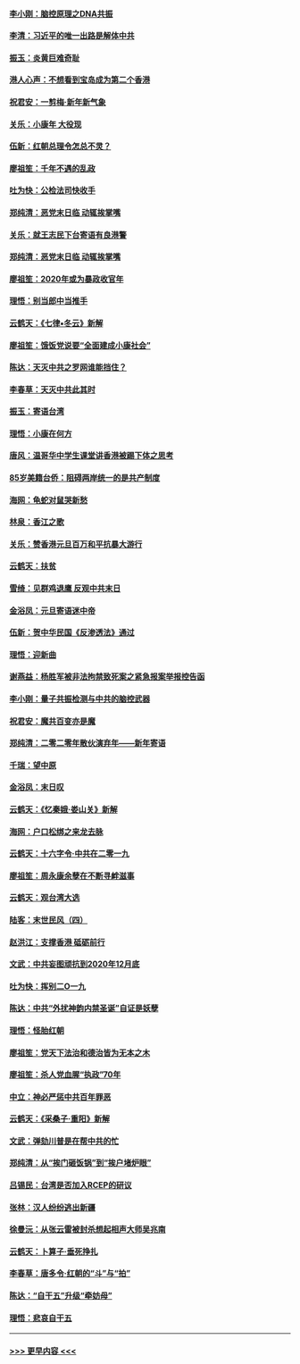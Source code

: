 #### [李小刚：脑控原理之DNA共振](../pages/nsc993/n11780962.md?t=01101944) 
#### [李清：习近平的唯一出路是解体中共](../pages/nsc993/n11780866.md?t=01101944) 
#### [振玉：炎黄巨难奇耻](../pages/nsc993/n11779632.md?t=01101944) 
#### [港人心声：不想看到宝岛成为第二个香港](../pages/nsc993/n11778817.md?t=01101944) 
#### [祝君安：一剪梅‧新年新气象](../pages/nsc993/n11776340.md?t=01101944) 
#### [关乐：小康年 大役现](../pages/nsc993/n11774213.md?t=01101944) 
#### [伍新：红朝总理令怎总不灵？](../pages/nsc993/n11770813.md?t=01101944) 
#### [廖祖笙：千年不遇的乱政](../pages/nsc993/n11770373.md?t=01101944) 
#### [吐为快：公检法司快收手](../pages/nsc993/n11770359.md?t=01101944) 
#### [郑纯清：恶党末日临 动辄挨掌嘴](../pages/nsc993/n11769912.md?t=01101944) 
#### [关乐：就王志民下台寄语有良港警](../pages/nsc993/n11769903.md?t=01101944) 
#### [郑纯清：恶党末日临 动辄挨掌嘴](../pages/nsc993/n11769356.md?t=01101944) 
#### [廖祖笙：2020年或为暴政收官年](../pages/nsc993/n11768216.md?t=01101944) 
#### [理悟：别当郎中当推手](../pages/nsc993/n11768243.md?t=01101944) 
#### [云鹤天：《七律▪冬云》新解](../pages/nsc993/n11768204.md?t=01101944) 
#### [廖祖笙：饿饭党说要“全面建成小康社会”](../pages/nsc993/n11767482.md?t=01101944) 
#### [陈达：天灭中共之罗网谁能挡住？](../pages/nsc993/n11767465.md?t=01101944) 
#### [李春草：天灭中共此其时](../pages/nsc993/n11767452.md?t=01101944) 
#### [振玉：寄语台湾](../pages/nsc993/n11767432.md?t=01101944) 
#### [理悟：小康在何方](../pages/nsc993/n11767394.md?t=01101944) 
#### [唐风：温哥华中学生课堂讲香港被踢下体之思考](../pages/nsc993/n11766848.md?t=01101944) 
#### [85岁美籍台侨：阻碍两岸统一的是共产制度](../pages/nsc993/n11765043.md?t=01101944) 
#### [海网：龟蛇对鼠哭新愁](../pages/nsc993/n11764895.md?t=01101944) 
#### [林泉：香江之歌](../pages/nsc993/n11764415.md?t=01101944) 
#### [关乐：赞香港元旦百万和平抗暴大游行](../pages/nsc993/n11764382.md?t=01101944) 
#### [云鹤天：扶贫](../pages/nsc993/n11764245.md?t=01101944) 
#### [雪绮：见群鸡退鹰  反观中共末日](../pages/nsc993/n11762112.md?t=01101944) 
#### [金浴凤：元旦寄语迷中帝](../pages/nsc993/n11761788.md?t=01101944) 
#### [伍新：贺中华民国《反渗透法》通过](../pages/nsc993/n11761994.md?t=01101944) 
#### [理悟：迎新曲](../pages/nsc993/n11761152.md?t=01101944) 
#### [谢燕益：杨胜军被非法拘禁致死案之紧急报案举报控告函](../pages/nsc993/n11756134.md?t=01101944) 
#### [李小刚：量子共振检测与中共的脑控武器](../pages/nsc993/n11754518.md?t=01101944) 
#### [祝君安：魔共百变亦是魔](../pages/nsc993/n11754469.md?t=01101944) 
#### [郑纯清：二零二零年散伙演弃年——新年寄语](../pages/nsc993/n11754195.md?t=01101944) 
#### [千瑞：望中原](../pages/nsc993/n11754159.md?t=01101944) 
#### [金浴凤：末日叹](../pages/nsc993/n11752359.md?t=01101944) 
#### [云鹤天：《忆秦娥‧娄山关》新解](../pages/nsc993/n11752348.md?t=01101944) 
#### [海网：户口松绑之来龙去脉](../pages/nsc993/n11752328.md?t=01101944) 
#### [云鹤天：十六字令‧中共在二零一九](../pages/nsc993/n11752305.md?t=01101944) 
#### [廖祖笙：周永康余孽在不断寻衅滋事](../pages/nsc993/n11751013.md?t=01101944) 
#### [云鹤天：观台湾大选](../pages/nsc993/n11751007.md?t=01101944) 
#### [陆客：末世民风（四）](../pages/nsc993/n11749203.md?t=01101944) 
#### [赵洪江：支撑香港 砥砺前行](../pages/nsc993/n11748482.md?t=01101944) 
#### [文武：中共妄图顽抗到2020年12月底](../pages/nsc993/n11748446.md?t=01101944) 
#### [吐为快：挥别二O一九](../pages/nsc993/n11748411.md?t=01101944) 
#### [陈达：中共“外扰神韵内禁圣诞”自证是妖孽](../pages/nsc993/n11748226.md?t=01101944) 
#### [理悟：怪胎红朝](../pages/nsc993/n11748206.md?t=01101944) 
#### [廖祖笙：党天下法治和德治皆为无本之木](../pages/nsc993/n11748135.md?t=01101944) 
#### [廖祖笙：杀人党血腥“执政”70年](../pages/nsc993/n11745144.md?t=01101944) 
#### [中立：神必严惩中共百年罪恶](../pages/nsc993/n11744970.md?t=01101944) 
#### [云鹤天：《采桑子‧重阳》新解](../pages/nsc993/n11744948.md?t=01101944) 
#### [文武：弹劾川普是在帮中共的忙](../pages/nsc993/n11744758.md?t=01101944) 
#### [郑纯清：从“挨门砸饭锅”到“挨户堵炉眼”](../pages/nsc993/n11744745.md?t=01101944) 
#### [吕锡民：台湾是否加入RCEP的研议](../pages/nsc993/n11744701.md?t=01101944) 
#### [张林：汉人纷纷逃出新疆](../pages/nsc993/n11743530.md?t=01101944) 
#### [徐曼沅：从张云雷被封杀想起相声大师吴兆南](../pages/nsc993/n11741816.md?t=01101944) 
#### [云鹤天：卜算子‧垂死挣扎](../pages/nsc993/n11739956.md?t=01101944) 
#### [李春草：唐多令‧红朝的“斗”与“拍”](../pages/nsc993/n11739830.md?t=01101944) 
#### [陈达：“自干五”升级“牵妨母”](../pages/nsc993/n11739724.md?t=01101944) 
#### [理悟：悲哀自干五](../pages/nsc993/n11739547.md?t=01101944) 

----
#### [ >>> 更早内容 <<< ](../indexes/nsc993-earlier.md)
